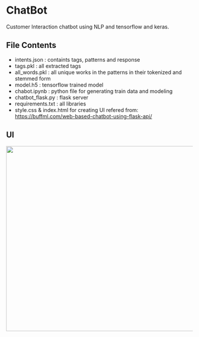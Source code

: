 # ChatBot
Customer Interaction chatbot using NLP and tensorflow and keras.

## File Contents
- intents.json : containts tags, patterns and response
- tags.pkl : all extracted tags
- all_words.pkl : all unique works in the patterns in their tokenized and stemmed form
- model.h5 : tensorflow trained model
- chabot.ipynb : python file for generating train data and modeling
- chatbot_flask.py : flask server
- requirements.txt : all libraries
- style.css & index.html for creating UI refered from: https://buffml.com/web-based-chatbot-using-flask-api/ 

## UI

 <img src="https://user-images.githubusercontent.com/84242964/167157562-accc8302-d2dd-4f8d-98bc-561f19c1eac1.png" width="600" height="500">
 
 


